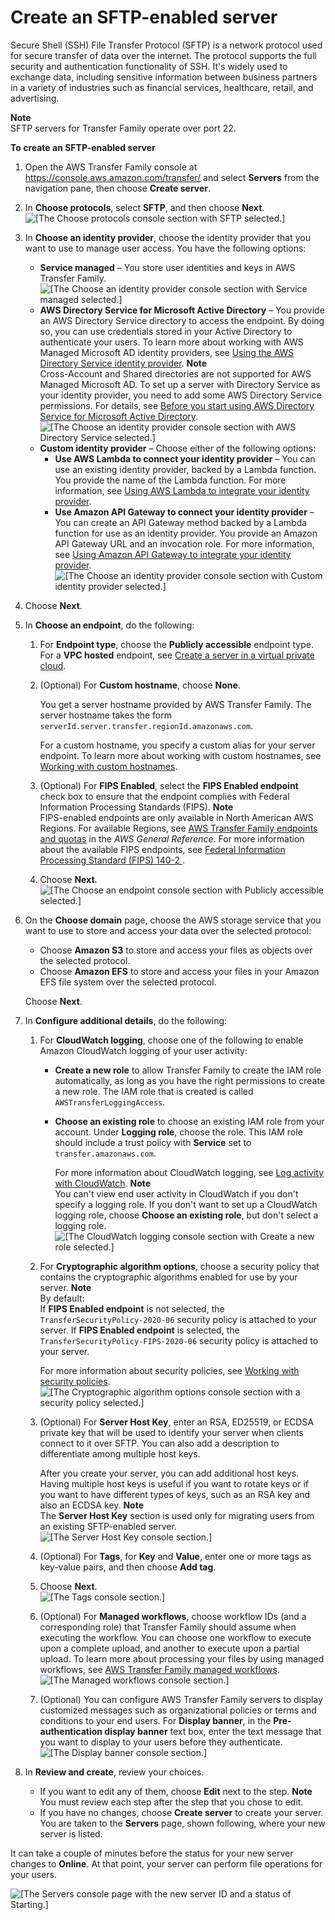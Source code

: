 # Create an SFTP\-enabled server<a name="create-server-sftp"></a>

Secure Shell \(SSH\) File Transfer Protocol \(SFTP\) is a network protocol used for secure transfer of data over the internet\. The protocol supports the full security and authentication functionality of SSH\. It's widely used to exchange data, including sensitive information between business partners in a variety of industries such as financial services, healthcare, retail, and advertising\.

**Note**  
 SFTP servers for Transfer Family operate over port 22\. 

**To create an SFTP\-enabled server**

1. Open the AWS Transfer Family console at [https://console\.aws\.amazon\.com/transfer/](https://console.aws.amazon.com/transfer/) and select **Servers** from the navigation pane, then choose **Create server**\.

1. In **Choose protocols**, select **SFTP**, and then choose **Next**\.  
![\[The Choose protocols console section with SFTP selected.\]](http://docs.aws.amazon.com/transfer/latest/userguide/images/create-server-choose-protocols-sftp.png)

1. In **Choose an identity provider**, choose the identity provider that you want to use to manage user access\. You have the following options:
   + **Service managed** – You store user identities and keys in AWS Transfer Family\.   
![\[The Choose an identity provider console section with Service managed selected.\]](http://docs.aws.amazon.com/transfer/latest/userguide/images/create-server-choose-idp-service-managed.png)
   + **AWS Directory Service for Microsoft Active Directory** – You provide an AWS Directory Service directory to access the endpoint\. By doing so, you can use credentials stored in your Active Directory to authenticate your users\. To learn more about working with AWS Managed Microsoft AD identity providers, see [Using the AWS Directory Service identity provider](directory-services-users.md)\.
**Note**  
 Cross\-Account and Shared directories are not supported for AWS Managed Microsoft AD\. 
To set up a server with Directory Service as your identity provider, you need to add some AWS Directory Service permissions\. For details, see [Before you start using AWS Directory Service for Microsoft Active Directory](directory-services-users.md#managed-ad-prereq)\.  
![\[The Choose an identity provider console section with AWS Directory Service selected.\]](http://docs.aws.amazon.com/transfer/latest/userguide/images/create-server-choose-idp-directory-services.png)
   + **Custom identity provider** – Choose either of the following options:
     + **Use AWS Lambda to connect your identity provider** – You can use an existing identity provider, backed by a Lambda function\. You provide the name of the Lambda function\. For more information, see [Using AWS Lambda to integrate your identity provider](custom-identity-provider-users.md#custom-lambda-idp)\.
     + **Use Amazon API Gateway to connect your identity provider** – You can create an API Gateway method backed by a Lambda function for use as an identity provider\. You provide an Amazon API Gateway URL and an invocation role\. For more information, see [Using Amazon API Gateway to integrate your identity provider](custom-identity-provider-users.md#authentication-api-gateway)\.  
![\[The Choose an identity provider console section with Custom identity provider selected.\]](http://docs.aws.amazon.com/transfer/latest/userguide/images/custom-lambda-console.png)

1. Choose **Next**\.

1. In **Choose an endpoint**, do the following:

   1. For **Endpoint type**, choose the **Publicly accessible** endpoint type\. For a **VPC hosted** endpoint, see [Create a server in a virtual private cloud](create-server-in-vpc.md)\.

   1. \(Optional\) For **Custom hostname**, choose **None**\.

      You get a server hostname provided by AWS Transfer Family\. The server hostname takes the form `serverId.server.transfer.regionId.amazonaws.com`\.

      For a custom hostname, you specify a custom alias for your server endpoint\. To learn more about working with custom hostnames, see [Working with custom hostnames](requirements-dns.md)\.

   1. \(Optional\) For **FIPS Enabled**, select the **FIPS Enabled endpoint** check box to ensure that the endpoint complies with Federal Information Processing Standards \(FIPS\)\.
**Note**  
FIPS\-enabled endpoints are only available in North American AWS Regions\. For available Regions, see [AWS Transfer Family endpoints and quotas](https://docs.aws.amazon.com/general/latest/gr/transfer-service.html) in the *AWS General Reference*\. For more information about the available FIPS endpoints, see [ Federal Information Processing Standard \(FIPS\) 140\-2 ](http://aws.amazon.com/compliance/fips/)\.

   1. Choose **Next**\.  
![\[The Choose an endpoint console section with Publicly accessible selected.\]](http://docs.aws.amazon.com/transfer/latest/userguide/images/create-server-choose-endpoint-type-public.png)

1. On the **Choose domain** page, choose the AWS storage service that you want to use to store and access your data over the selected protocol:
   + Choose **Amazon S3** to store and access your files as objects over the selected protocol\.
   + Choose **Amazon EFS** to store and access your files in your Amazon EFS file system over the selected protocol\.

   Choose **Next**\.

1. In **Configure additional details**, do the following:

   1. For **CloudWatch logging**, choose one of the following to enable Amazon CloudWatch logging of your user activity:
      + **Create a new role** to allow Transfer Family to create the IAM role automatically, as long as you have the right permissions to create a new role\. The IAM role that is created is called `AWSTransferLoggingAccess`\.
      + **Choose an existing role** to choose an existing IAM role from your account\. Under **Logging role**, choose the role\. This IAM role should include a trust policy with **Service** set to `transfer.amazonaws.com`\.

        For more information about CloudWatch logging, see [Log activity with CloudWatch](monitoring.md#monitoring-enabling)\.
**Note**  
You can't view end user activity in CloudWatch if you don't specify a logging role\.
If you don't want to set up a CloudWatch logging role, choose **Choose an existing role**, but don't select a logging role\.  
![\[The CloudWatch logging console section with Create a new role selected.\]](http://docs.aws.amazon.com/transfer/latest/userguide/images/create-server-configure-additional-details-cloudwatch-logging.png)

   1. For **Cryptographic algorithm options**, choose a security policy that contains the cryptographic algorithms enabled for use by your server\.
**Note**  
By default:  
If **FIPS Enabled endpoint** is not selected, the `TransferSecurityPolicy-2020-06` security policy is attached to your server\.
If **FIPS Enabled endpoint** is selected, the `TransferSecurityPolicy-FIPS-2020-06` security policy is attached to your server\.

      For more information about security policies, see [Working with security policies](security-policies.md)\.  
![\[The Cryptographic algorithm options console section with a security policy selected.\]](http://docs.aws.amazon.com/transfer/latest/userguide/images/create-server-configure-additional-details-cryptographic-algorithm-options.png)

   1. \(Optional\) For **Server Host Key**, enter an RSA, ED25519, or ECDSA private key that will be used to identify your server when clients connect to it over SFTP\. You can also add a description to differentiate among multiple host keys\. 

      After you create your server, you can add additional host keys\. Having multiple host keys is useful if you want to rotate keys or if you want to have different types of keys, such as an RSA key and also an ECDSA key\.
**Note**  
The **Server Host Key** section is used only for migrating users from an existing SFTP\-enabled server\.  
![\[The Server Host Key console section.\]](http://docs.aws.amazon.com/transfer/latest/userguide/images/create-server-configure-additional-details-server-host-key.png)

   1. \(Optional\) For **Tags**, for **Key** and **Value**, enter one or more tags as key\-value pairs, and then choose **Add tag**\.

   1. Choose **Next**\.  
![\[The Tags console section.\]](http://docs.aws.amazon.com/transfer/latest/userguide/images/create-server-configure-additional-details-tags.png)

   1.  \(Optional\) For **Managed workflows**, choose workflow IDs \(and a corresponding role\) that Transfer Family should assume when executing the workflow\. You can choose one workflow to execute upon a complete upload, and another to execute upon a partial upload\. To learn more about processing your files by using managed workflows, see [AWS Transfer Family managed workflows](transfer-workflows.md)\.  
![\[The Managed workflows console section.\]](http://docs.aws.amazon.com/transfer/latest/userguide/images/workflows-addtoserver.png)

   1. \(Optional\) You can configure AWS Transfer Family servers to display customized messages such as organizational policies or terms and conditions to your end users\. For **Display banner**, in the **Pre\-authentication display banner** text box, enter the text message that you want to display to your users before they authenticate\.  
![\[The Display banner console section.\]](http://docs.aws.amazon.com/transfer/latest/userguide/images/display-banner-sftp-only.png)

1. In **Review and create**, review your choices\.
   + If you want to edit any of them, choose **Edit** next to the step\.
**Note**  
You must review each step after the step that you chose to edit\.
   + If you have no changes, choose **Create server** to create your server\. You are taken to the **Servers** page, shown following, where your new server is listed\.

It can take a couple of minutes before the status for your new server changes to **Online**\. At that point, your server can perform file operations for your users\.

![\[The Servers console page with the new server ID and a status of Starting.\]](http://docs.aws.amazon.com/transfer/latest/userguide/images/servers-page.png)
